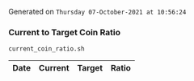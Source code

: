 Generated on `Thursday 07-October-2021 at 10:56:24`

### Current to Target Coin Ratio
`current_coin_ratio.sh`

Date|Current|Target|Ratio
---|---|---|---
